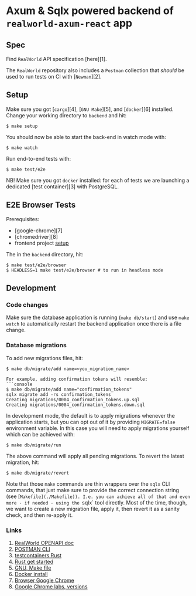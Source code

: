# Axum & Sqlx powered backend of `realworld-axum-react` app

## Spec

Find `RealWorld` API specification [here][1].

The `RealWorld` repository also includes a `Postman` collection that
_should_ be used to run tests on CI with [`Newman`][2].

## Setup

Make sure you got [`cargo`][4], [`GNU Make`][5], and [`docker`][6] installed.
Change your working directory to `backend` and hit:

```console
$ make setup
```

You should now be able to start the back-end in watch mode with:

```console
$ make watch
```

Run end-to-end tests with:

```console
$ make test/e2e
```

NB! Make sure you got `docker` installed: for each of tests we are launching a
dedicated [test container][3] with PostgreSQL.

## E2E Browser Tests

Prerequisites:

- [google-chrome][7]
- [chromedriver][8]
- frontend project [setup](../frontend/README.md)

The in the `backend` directory, hit:

```console
$ make test/e2e/browser
$ HEADLESS=1 make test/e2e/browser # to run in headless mode
```

## Development

### Code changes
Make sure the database application is running (`make db/start`) and use `make watch`
to automatically restart the backend application once there is a file change.

### Database migrations
To add new migrations files, hit:

```console
$ make db/migrate/add name=<you_migration_name>

For example, adding confirmation tokens will resemble:
```console
$ make db/migrate/add name="confirmation_tokens"
sqlx migrate add -rs confirmation_tokens
Creating migrations/0004_confirmation_tokens.up.sql
Creating migrations/0004_confirmation_tokens.down.sql
```

In development mode, the default is to apply migrations whenever the application
starts, but you can opt out of it by providing `MIGRATE=false` environment variable.
In this case you will need to apply migrations yourself which can be achieved with:

```console
$ make db/migrate/run
```

The above command will apply all pending migrations.
To revert the latest migration, hit:

```console
$ make db/migrate/revert
```

Note that those `make` commands are thin wrappers over the `sqlx` CLI commands,
that just make sure to provide the correct connection string (see [`Makefile](./Makefile)).
I.e. you can achieve all of that and even more - if needed - using the `sqlx` tool
directly. Most of the time, though, we want to create a new migration file, apply it,
then revert it as a sanity check, and then re-apply it.

<!-- -------------------------------- LINKS -------------------------------- -->

### Links

<ol>
    <li> 
        <a href="https://github.com/gothinkster/realworld/blob/09e8fa29ef0ee39fa5d1caecfa0b4e5f090bbe92/api/openapi.yml" target="_blank">RealWorld OPENAPI doc</a> 
    </li>
    <li> 
        <a href="https://learning.postman.com/docs/collections/using-newman-cli/command-line-integration-with-newman" target="_blank">POSTMAN CLI</a> 
    </li>
    <li> 
        <a href="https://testcontainers.com/?language=rust" target="_blank">testcontainers Rust</a> 
    </li>
    <li> 
        <a href="https://doc.rust-lang.org/cargo/getting-started/installation.html" target="_blank">Rust get started</a> 
    </li>
    <li> 
        <a href="https://www.gnu.org/software/make" target="_blank">GNU, Make file</a> 
    </li>
    <li> 
        <a href="https://docs.docker.com/engine/install" target="_blank">Docker install</a> 
    </li>
    <li> 
        <a href="https://www.google.com/chrome" target="_blank">Browser Google Chrome</a> 
    </li>
    <li> 
        <a href="https://googlechromelabs.github.io/chrome-for-testing/#stable" target="_blank">Google Chrome labs, versions</a> 
    </li>
</ol>

